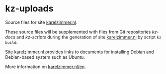 <!--
###############################################################################
# SPDX-FileComment: Readme for repository kz-uploads
#
# SPDX-FileCopyrightText: Karel Zimmer <info@karelzimmer.nl>
# SPDX-License-Identifier: CC0-1.0
###############################################################################
-->

# kz-uploads

Source files for site [karelzimmer.nl](https://karelzimmer.nl).

These source files will be supplemented with files from Git repositories *kz-docs* and *kz-scripts* during the generation of site [karelzimmer.nl](https://karelzimmer.nl) by script `kz build`.

Site [karelzimmer.nl](https://karelzimmer.nl) provides links to documents for installing Debian and Debian-based system such as Ubuntu.

More information on [karelzimmer.nl/en](https://karelzimmer.nl/en).
